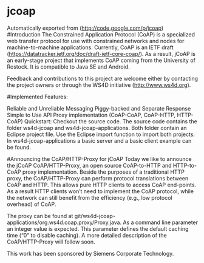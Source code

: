 # jcoap
Automatically exported from (http://code.google.com/p/jcoap)
#Introduction
The Constrained Application Protocol (CoAP) is a specialized web transfer protocol for use with constrained networks and nodes for machine-to-machine applications. Currently, CoAP is an IETF draft (https://datatracker.ietf.org/doc/draft-ietf-core-coap/). As a result, jCoAP is an early-stage project that implements CoAP coming from the University of Rostock. It is compatible to Java SE and Android.

Feedback and contributions to this project are welcome either by contacting the project owners or through the WS4D initiative (http://www.ws4d.org).

#Implemented Features:

Reliable and Unreliable Messaging
Piggy-backed and Separate Response
Simple to Use API
Proxy implementation (CoAP-CoAP, CoAP-HTTP, HTTP-CoAP)
Quickstart: Checkout the source code. The source code contains the folder ws4d-jcoap and ws4d-jcoap-applications. Both folder contain an Eclipse project file. Use the Eclipse import function to import both projects. In ws4d-jcoap-applications a basic server and a basic client example can be found.

#Announcing the CoAP/HTTP-Proxy for jCoAP
Today we like to announce the jCoAP CoAP/HTTP-Proxy, an open source CoAP-to-HTTP and HTTP-to-CoAP proxy implementation. Beside the purposes of a traditional HTTP proxy, the CoAP/HTTP-Proxy can perform protocol translations between CoAP and HTTP. This allows pure HTTP clients to access CoAP end-points. As a result HTTP clients won’t need to implement the CoAP protocol, while the network can still benefit from the efficiency (e.g., low protocol overhead) of CoAP.

The proxy can be found at git/ws4d-jcoap-applications/org.ws4d.coap.proxy/Proxy.java. As a command line parameter an integer value is expected. This parameter defines the default caching time (“0” to disable caching). A more detailed description of the CoAP/HTTP-Proxy will follow soon.

This work has been sponsored by Siemens Corporate Technology.
